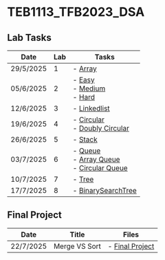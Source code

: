 ﻿# TEB1113_TFB2023_DSA

## Lab Tasks

| Date       | Lab | Tasks                         |
|------------|-----|-------------------------------|
| 29/5/2025  | 1   | - [Array](./L1/24003426_harith_L1.cpp)      |
| 05/6/2025  | 2   | - [Easy](./L2/24003426_harith_L2_Easy.cpp) <br> - [Medium](./L2/24003426_harith_L2_Medium.cpp) <br> - [Hard](./L2/24003426_harith_L2_Hard.cpp) |
| 12/6/2025  | 3   | - [Linkedlist](./L3/24003426_harith_L3.cpp)  |
| 19/6/2025  | 4   | - [Circular](./L4/24003426_harith_L4_Circular.cpp) <br> - [Doubly Circular](./L4/24003426_harith_L4_DoublyCircular.cpp)  |
| 26/6/2025  | 5   | - [Stack](./L5/24003426_harith_L5_Stack.cpp)  |
| 03/7/2025  | 6   | - [Queue](./L6/24003426_harith_L6_Queue.cpp) <br> - [Array Queue](./L6/24003426_harith_L6_QueueArray.cpp) <br> - [Circular Queue](./L6/24003426_harith_L6_CircularQueue.cpp) |
| 10/7/2025  | 7   | - [Tree](./L7/24003426_harith_L7_Tree.cpp)      |
| 17/7/2025  | 8   | - [BinarySearchTree](./L8/24003426_harith_L7_BinarySearchTree.cpp)      |

## Final Project

| Date       |      Title      | Files                        |
|------------|-----------------|------------------------------|
| 22/7/2025  | Merge VS Sort   | - [Final Project](./FinalProject)      |


